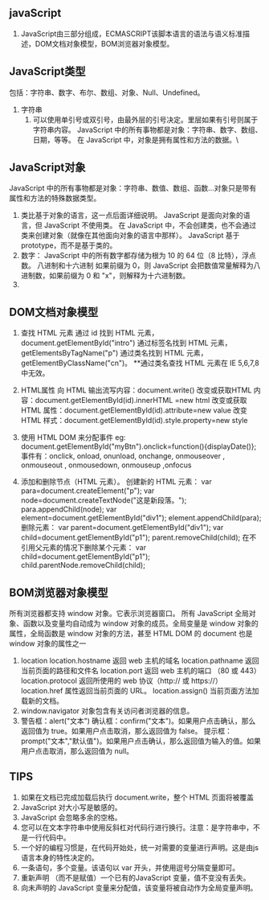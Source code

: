 ## javaScript
1. JavaScript由三部分组成，ECMASCRIPT该脚本语言的语法与语义标准描述，DOM文档对象模型，BOM浏览器对象模型。

## JavaScript类型
包括：字符串、数字、布尔、数组、对象、Null、Undefined。

1. 字符串
	1. 可以使用单引号或双引号，由最外层的引号决定。里层如果有引号则属于字符串内容。
JavaScript 中的所有事物都是对象：字符串、数字、数组、日期，等等。
在 JavaScript 中，对象是拥有属性和方法的数据。\

## JavaScript对象
JavaScript 中的所有事物都是对象：字符串、数值、数组、函数...对象只是带有属性和方法的特殊数据类型。

1. 类比基于对象的语言，这一点后面详细说明。
	JavaScript 是面向对象的语言，但 JavaScript 不使用类。
	在 JavaScript 中，不会创建类，也不会通过类来创建对象（就像在其他面向对象的语言中那样）。
	JavaScript 基于 prototype，而不是基于类的。
2. 数字： JavaScript 中的所有数字都存储为根为 10 的 64 位（8 比特），浮点数。
八进制和十六进制
如果前缀为 0，则 JavaScript 会把数值常量解释为八进制数，如果前缀为 0 和 "x"，则解释为十六进制数。
3. 

## DOM文档对象模型
1. 查找 HTML 元素
	通过 id 找到 HTML 元素，document.getElementById("intro")
	通过标签名找到 HTML 元素，getElementsByTagName("p")
	通过类名找到 HTML 元素，getElementByClassName("cn")。
	**通过类名查找 HTML 元素在 IE 5,6,7,8 中无效。
	
2. HTML属性
	向 HTML 输出流写内容：document.write() 
	改变或获取HTML 内容：document.getElementById(id).innerHTML =new html
	改变或获取 HTML 属性：document.getElementById(id).attribute=new value
	改变 HTML 样式：document.getElementById(id).style.property=new style

3. 使用 HTML DOM 来分配事件
	eg: document.getElementById("myBtn").onclick=function(){displayDate()};
	事件有：onclick, onload, onunload, onchange, onmouseover , onmouseout , onmousedown, onmouseup ,onfocus

4. 添加和删除节点（HTML 元素）。
	创建新的 HTML 元素：
	var para=document.createElement("p");
	var node=document.createTextNode("这是新段落。");
	para.appendChild(node);
	var element=document.getElementById("div1");
	element.appendChild(para);
	删除元素：
	var parent=document.getElementById("div1");
	var child=document.getElementById("p1");
	parent.removeChild(child);
	在不引用父元素的情况下删除某个元素：
	var child=document.getElementById("p1");
	child.parentNode.removeChild(child);

## BOM浏览器对象模型

所有浏览器都支持 window 对象。它表示浏览器窗口。
	所有 JavaScript 全局对象、函数以及变量均自动成为 window 对象的成员。全局变量是 window 对象的属性，全局函数是 window 对象的方法，甚至 HTML DOM 的 document 也是 window 对象的属性之一
1. location
	location.hostname 返回 web 主机的域名
	location.pathname 返回当前页面的路径和文件名
	location.port 返回 web 主机的端口 （80 或 443）
	location.protocol 返回所使用的 web 协议（http:// 或 https://）
	location.href 属性返回当前页面的 URL。
	location.assign() 当前页面方法加载新的文档。
2. window.navigator 对象包含有关访问者浏览器的信息。
3. 警告框：alert("文本")
	确认框：confirm("文本")。如果用户点击确认，那么返回值为 true。如果用户点击取消，那么返回值为 false。
	提示框：prompt("文本","默认值")。如果用户点击确认，那么返回值为输入的值。如果用户点击取消，那么返回值为 null。

## TIPS
1. 如果在文档已完成加载后执行 document.write，整个 HTML 页面将被覆盖
2. JavaScript 对大小写是敏感的。
3. JavaScript 会忽略多余的空格。
4. 您可以在文本字符串中使用反斜杠对代码行进行换行。注意：是字符串中，不是一行代码中。
5. 一个好的编程习惯是，在代码开始处，统一对需要的变量进行声明。这是由js语言本身的特性决定的。
6. 一条语句，多个变量。该语句以 var 开头，并使用逗号分隔变量即可。
7. 重新声明 （而不是赋值）一个已有的JavaScript 变量，值不变没有丢失。
8. 向未声明的 JavaScript 变量来分配值，该变量将被自动作为全局变量声明。